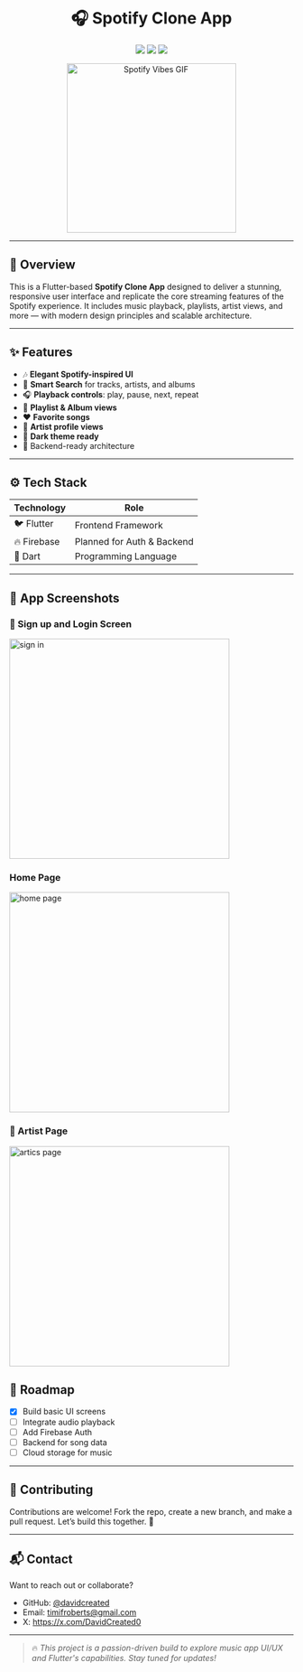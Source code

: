 <h1 align="center">
  🎧 Spotify Clone App
</h1>

<p align="center">
  <img src="https://img.shields.io/badge/Made%20with-Flutter-blue.svg" />
  <img src="https://img.shields.io/badge/Platform-Mobile%20(Android/iOS)-lightgrey" />
  <img src="https://img.shields.io/badge/Status-In%20Progress-yellow" />
</p>

<p align="center">
  <img src="https://media.giphy.com/media/l41K3oU4D3sy6fvrK/giphy.gif" width="300" alt="Spotify Vibes GIF"/>
</p>

---

## 🎵 Overview

This is a Flutter-based **Spotify Clone App** designed to deliver a stunning, responsive user interface and replicate the core streaming features of the Spotify experience. It includes music playback, playlists, artist views, and more — with modern design principles and scalable architecture.

---

## ✨ Features

- 🎶 **Elegant Spotify-inspired UI**
- 🔎 **Smart Search** for tracks, artists, and albums
- 🎧 **Playback controls**: play, pause, next, repeat
- 📜 **Playlist & Album views**
- ❤️ **Favorite songs**
- 👤 **Artist profile views**
- 🌙 **Dark theme ready**
- 🔗 Backend-ready architecture

---

## ⚙️ Tech Stack

| Technology | Role |
|------------|------|
| 🐦 Flutter  | Frontend Framework |
| 🔥 Firebase | Planned for Auth & Backend |
| 🎯 Dart     | Programming Language |

---
## 📸 App Screenshots

### 🎵 Sign up and Login Screen
<img width="390" alt="sign in" src="https://github.com/user-attachments/assets/ebedeb71-7839-40e8-b1e0-c906efa9ae36" />

### Home Page
<img width="390" alt="home page" src="https://github.com/user-attachments/assets/a2941a08-da5e-4c10-85ee-878eb6d0f566" />

### 📜 Artist Page
<img width="390" alt="artics page" src="https://github.com/user-attachments/assets/9a7ea05f-b41b-4b3e-b316-d05f31e8ca1f" />


## 🚧 Roadmap

- [x] Build basic UI screens  
- [ ] Integrate audio playback  
- [ ] Add Firebase Auth  
- [ ] Backend for song data  
- [ ] Cloud storage for music  

---

## 🤝 Contributing

Contributions are welcome! Fork the repo, create a new branch, and make a pull request. Let’s build this together. 🚀

---

## 📬 Contact

Want to reach out or collaborate?

- GitHub: [@davidcreated](https://github.com/davidcreated)
- Email: timifroberts@gmail.com
- X: https://x.com/DavidCreated0

---

> 🔥 *This project is a passion-driven build to explore music app UI/UX and Flutter's capabilities. Stay tuned for updates!*
